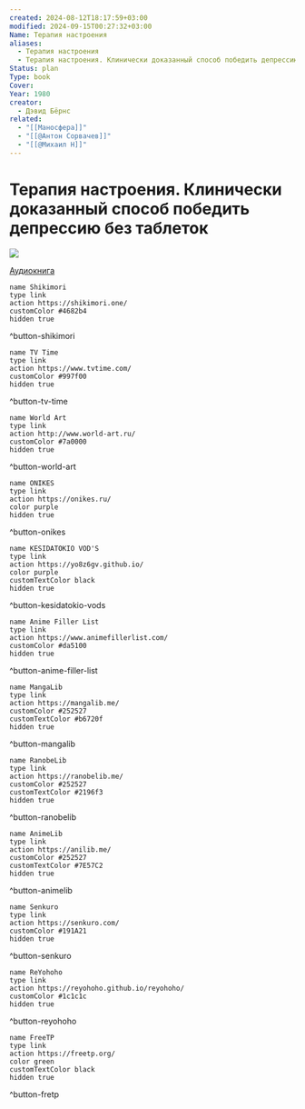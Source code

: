 ```yaml
---
created: 2024-08-12T18:17:59+03:00
modified: 2024-09-15T00:27:32+03:00
Name: Терапия настроения
aliases:
  - Терапия настроения
  - Терапия настроения. Клинически доказанный способ победить депрессию без таблеток
Status: plan
Type: book
Cover: 
Year: 1980
creator:
  - Дэвид Бëрнс
related:
  - "[[Маносфера]]"
  - "[[@Антон Сорвачев]]"
  - "[[@Михаил Н]]"
---
```


# Терапия настроения. Клинически доказанный способ победить депрессию без таблеток

![](https://cv0.litres.ru/pub/c/cover_250/40975505.webp)

[Аудиокнига](https://odysee.com/@ab:d5/db-f)

```button
name Shikimori
type link
action https://shikimori.one/
customColor #4682b4
hidden true
```
^button-shikimori

```button
name TV Time
type link
action https://www.tvtime.com/
customColor #997f00
hidden true
```
^button-tv-time

```button
name World Art
type link
action http://www.world-art.ru/
customColor #7a0000
hidden true
```
^button-world-art

```button
name ONIKES
type link
action https://onikes.ru/
color purple
hidden true
```
^button-onikes

```button
name KESIDATOKIO VOD'S
type link
action https://yo8z6gv.github.io/
color purple
customTextColor black
hidden true
```
^button-kesidatokio-vods

```button
name Anime Filler List
type link
action https://www.animefillerlist.com/
customColor #da5100
hidden true
```
^button-anime-filler-list

```button
name MangaLib
type link
action https://mangalib.me/
customColor #252527
customTextColor #b6720f
hidden true
```
^button-mangalib

```button
name RanobeLib
type link
action https://ranobelib.me/
customColor #252527
customTextColor #2196f3
hidden true
```
^button-ranobelib

```button
name AnimeLib
type link
action https://anilib.me/
customColor #252527
customTextColor #7E57C2
hidden true
```
^button-animelib

```button
name Senkuro
type link
action https://senkuro.com/
customColor #191A21
hidden true
```
^button-senkuro

```button
name ReYohoho
type link
action https://reyohoho.github.io/reyohoho/
customColor #1c1c1c
hidden true
```
^button-reyohoho

```button
name FreeTP
type link
action https://freetp.org/
color green
customTextColor black
hidden true
```
^button-fretp
